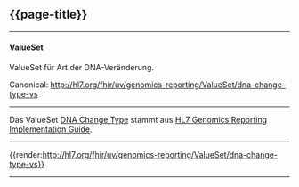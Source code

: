 ## {{page-title}}

---

#### ValueSet

ValueSet für Art der DNA-Veränderung.

Canonical: http://hl7.org/fhir/uv/genomics-reporting/ValueSet/dna-change-type-vs

---

Das ValueSet [DNA Change Type](http://hl7.org/fhir/uv/genomics-reporting/STU3/ValueSet-dna-change-type-vs.html) stammt aus [HL7 Genomics Reporting Implementation Guide](http://hl7.org/fhir/uv/genomics-reporting/STU3/).

---

{{render:http://hl7.org/fhir/uv/genomics-reporting/ValueSet/dna-change-type-vs}}

---